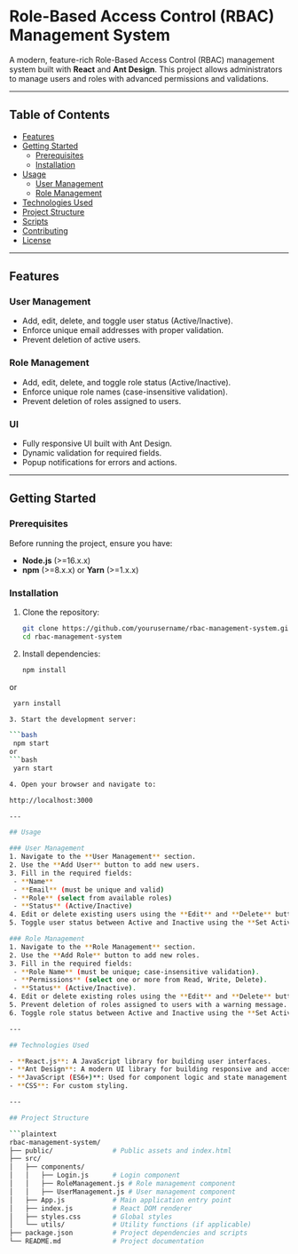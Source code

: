 # Role-Based Access Control (RBAC) Management System

A modern, feature-rich Role-Based Access Control (RBAC) management system built with **React** and **Ant Design**. This project allows administrators to manage users and roles with advanced permissions and validations.

---

## Table of Contents

- [Features](#features)
- [Getting Started](#getting-started)
  - [Prerequisites](#prerequisites)
  - [Installation](#installation)
- [Usage](#usage)
  - [User Management](#user-management)
  - [Role Management](#role-management)
- [Technologies Used](#technologies-used)
- [Project Structure](#project-structure)
- [Scripts](#scripts)
- [Contributing](#contributing)
- [License](#license)

---

## Features

### User Management
- Add, edit, delete, and toggle user status (Active/Inactive).
- Enforce unique email addresses with proper validation.
- Prevent deletion of active users.

### Role Management
- Add, edit, delete, and toggle role status (Active/Inactive).
- Enforce unique role names (case-insensitive validation).
- Prevent deletion of roles assigned to users.

### UI
- Fully responsive UI built with Ant Design.
- Dynamic validation for required fields.
- Popup notifications for errors and actions.



---

## Getting Started

### Prerequisites

Before running the project, ensure you have:

- **Node.js** (>=16.x.x)
- **npm** (>=8.x.x) or **Yarn** (>=1.x.x)

### Installation

1. Clone the repository:
   ```bash
   git clone https://github.com/yourusername/rbac-management-system.git
   cd rbac-management-system
   
2. Install dependencies:
   ```bash
   npm install
or
  ```bash
   yarn install

3. Start the development server:

  ```bash
   npm start
or
  ```bash
   yarn start

4. Open your browser and navigate to:

http://localhost:3000

---

## Usage

### User Management
1. Navigate to the **User Management** section.
2. Use the **Add User** button to add new users.
3. Fill in the required fields:
   - **Name**
   - **Email** (must be unique and valid)
   - **Role** (select from available roles)
   - **Status** (Active/Inactive)
4. Edit or delete existing users using the **Edit** and **Delete** buttons in the Actions column.
5. Toggle user status between Active and Inactive using the **Set Active/Set Inactive** button.

### Role Management
1. Navigate to the **Role Management** section.
2. Use the **Add Role** button to add new roles.
3. Fill in the required fields:
   - **Role Name** (must be unique; case-insensitive validation).
   - **Permissions** (select one or more from Read, Write, Delete).
   - **Status** (Active/Inactive).
4. Edit or delete existing roles using the **Edit** and **Delete** buttons in the Actions column.
5. Prevent deletion of roles assigned to users with a warning message.
6. Toggle role status between Active and Inactive using the **Set Active/Set Inactive** button.

---

## Technologies Used

- **React.js**: A JavaScript library for building user interfaces.
- **Ant Design**: A modern UI library for building responsive and accessible applications.
- **JavaScript (ES6+)**: Used for component logic and state management.
- **CSS**: For custom styling.

---

## Project Structure

```plaintext
rbac-management-system/
├── public/               # Public assets and index.html
├── src/
│   ├── components/
│   │   ├── Login.js      # Login component
│   │   ├── RoleManagement.js # Role management component
│   │   ├── UserManagement.js # User management component
│   ├── App.js            # Main application entry point
│   ├── index.js          # React DOM renderer
│   ├── styles.css        # Global styles
│   └── utils/            # Utility functions (if applicable)
├── package.json          # Project dependencies and scripts
└── README.md             # Project documentation



